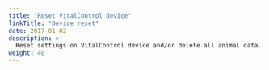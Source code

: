 ```yaml
---
title: "Reset VitalControl device"
linkTitle: "Device reset"
date: 2017-01-02
description: >
  Reset settings on VitalControl device and/or delete all animal data.
weight: 40
---
```

